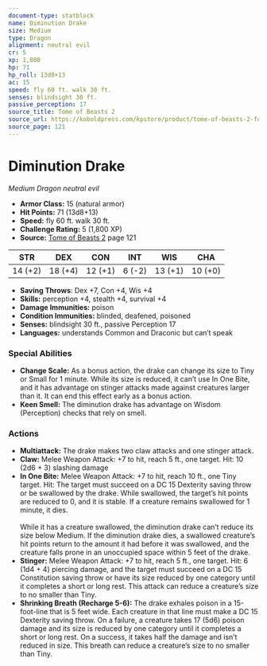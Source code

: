 ```yaml
---
document-type: statblock
name: Diminution Drake
size: Medium
type: Dragon
alignment: neutral evil
cr: 5
xp: 1,800
hp: 71
hp_roll: 13d8+13
ac: 15
speed: fly 60 ft. walk 30 ft.
senses: blindsight 30 ft. 
passive_perception: 17
source_title: Tome of Beasts 2
source_url: https://koboldpress.com/kpstore/product/tome-of-beasts-2-for-5th-edition
source_page: 121
---
```


# Diminution Drake

*Medium* *Dragon* *neutral evil*

- **Armor Class:** 15 (natural armor)
- **Hit Points:** 71 (13d8+13)
- **Speed:** fly 60 ft. walk 30 ft.
- **Challenge Rating:** 5 (1,800 XP)
- **Source:** [Tome of Beasts 2](https://koboldpress.com/kpstore/product/tome-of-beasts-2-for-5th-edition) page 121

| STR | DEX | CON | INT | WIS | CHA |
| --- | --- | --- | --- | --- | --- |
| 14 (+2) | 18 (+4) | 12 (+1) | 6 (-2) | 13 (+1) | 10 (+0) |

- **Saving Throws**: Dex +7, Con +4, Wis +4
- **Skills:** perception +4, stealth +4, survival +4
- **Damage Immunities:** poison
- **Condition Immunities:** blinded, deafened, poisoned
- **Senses:** blindsight 30 ft., passive Perception 17
- **Languages:** understands Common and Draconic but can’t speak

### Special Abilities

- **Change Scale:** As a bonus action, the drake can change its size to Tiny or Small for 1 minute. While its size is reduced, it can’t use In One Bite, and it has advantage on stinger attacks made against creatures larger than it. It can end this effect early as a bonus action.
- **Keen Smell:** The diminution drake has advantage on Wisdom (Perception) checks that rely on smell.

### Actions

- **Multiattack:** The drake makes two claw attacks and one stinger attack.
- **Claw:** Melee Weapon Attack: +7 to hit, reach 5 ft., one target. Hit: 10 (2d6 + 3) slashing damage
- **In One Bite:** Melee Weapon Attack: +7 to hit, reach 10 ft., one Tiny target. Hit: The target must succeed on a DC 15 Dexterity saving throw or be swallowed by the drake. While swallowed, the target’s hit points are reduced to 0, and it is stable. If a creature remains swallowed for 1 minute, it dies.<br><br>While it has a creature swallowed, the diminution drake can’t reduce its size below Medium. If the diminution drake dies, a swallowed creature’s hit points return to the amount it had before it was swallowed, and the creature falls prone in an unoccupied space within 5 feet of the drake.
- **Stinger:** Melee Weapon Attack: +7 to hit, reach 5 ft., one target. Hit: 6 (1d4 + 4) piercing damage, and the target must succeed on a DC 15 Constitution saving throw or have its size reduced by one category until it completes a short or long rest. This attack can reduce a creature’s size to no smaller than Tiny.
- **Shrinking Breath (Recharge 5-6):** The drake exhales poison in a 15-foot-line that is 5 feet wide. Each creature in that line must make a DC 15 Dexterity saving throw. On a failure, a creature takes 17 (5d6) poison damage and its size is reduced by one category until it completes a short or long rest. On a success, it takes half the damage and isn’t reduced in size. This breath can reduce a creature’s size to no smaller than Tiny.
